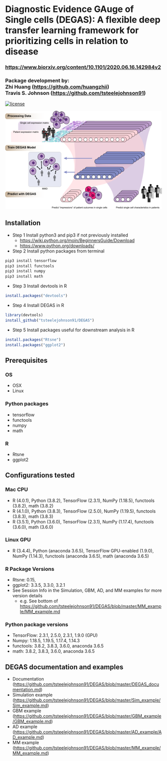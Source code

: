 # Diagnostic Evidence GAuge of Single cells (DEGAS): A flexible deep transfer learning framework for prioritizing cells in relation to disease
### https://www.biorxiv.org/content/10.1101/2020.06.16.142984v2
### Package development by: <br>Zhi Huang (https://github.com/huangzhii)<br>Travis S. Johnson (https://github.com/tsteelejohnson91)

[![license](https://img.shields.io/github/license/mashape/apistatus.svg?maxAge=2592000)](LICENSE)

![DEGAS](figures/DEGAS.png "DEGAS")

## Installation
* Step 1 Install python3 and pip3 if not previously installed 
  * https://wiki.python.org/moin/BeginnersGuide/Download
  * https://www.python.org/downloads/
* Step 2 Install python packages from terminal
```bash
pip3 install tensorflow
pip3 install functools
pip3 install numpy
pip3 install math
```
* Step 3 Install devtools in R
```R
install.packages("devtools")
```
* Step 4 Install DEGAS in R
```R
library(devtools)
install_github("tsteelejohnson91/DEGAS")
```
* Step 5 Install packages useful for downstream analysis in R
```R
install.packages("Rtsne")
install.packages("ggplot2")
```
## Prerequisites

### OS
* OSX
* Linux

### Python packages
* tensorflow
* functools
* numpy
* math

### R
* Rtsne
* ggplot2

## Configurations tested

### Mac CPU
* R (4.0.1), Python (3.8.2), TensorFlow (2.3.1), NumPy (1.18.5), functools (3.8.2), math (3.8.2)
* R (4.1.0), Python (3.8.3), TensorFlow (2.5.0), NumPy (1.19.5), functools (3.8.3), math (3.8.3)
* R (3.5.1), Python (3.6.0), TensorFlow (2.3.1), NumPy (1.17.4), functools (3.6.0), math (3.6.0)

### Linux GPU
* R (3.4.4), Python (anaconda 3.6.5), TensorFlow GPU-enabled (1.9.0), NumPy (1.14.3), functools (anaconda 3.6.5), math (anaconda 3.6.5)

### R Package Versions
* Rtsne: 0.15, 
* ggplot2: 3.3.5, 3.3.0, 3.2.1
* See Session Info in the Simulation, GBM, AD, and MM examples for more version details
  * e.g. See bottom of https://github.com/tsteelejohnson91/DEGAS/blob/master/MM_example/MM_example.md

### Python package versions
* TensorFlow: 2.3.1, 2.5.0, 2.3.1, 1.9.0 (GPU)
* Numpy: 1.18.5, 1.19.5, 1.17.4, 1.14.3
* functools: 3.8.2, 3.8.3, 3.6.0, anaconda 3.6.5
* math: 3.8.2, 3.8.3, 3.6.0, anaconda 3.6.5

## DEGAS documentation and examples
* Documentation (https://github.com/tsteelejohnson91/DEGAS/blob/master/DEGAS_documentation.md)
* Simulation example (https://github.com/tsteelejohnson91/DEGAS/blob/master/Sim_example/Sim_example.md)
* GBM example (https://github.com/tsteelejohnson91/DEGAS/blob/master/GBM_example/GBM_example.md)
* AD example (https://github.com/tsteelejohnson91/DEGAS/blob/master/AD_example/AD_example.md)
* MM example (https://github.com/tsteelejohnson91/DEGAS/blob/master/MM_example/MM_example.md)


